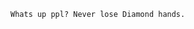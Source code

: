 <!DOCTYPE html>
<html lang = "en" class = "index">

<head>
    <title>MemeStonkers</title>
</head>

<body>

    Whats up ppl? Never lose Diamond hands.

</body>

</html>
